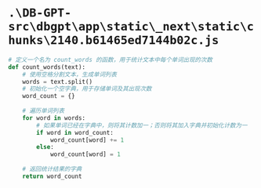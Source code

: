# `.\DB-GPT-src\dbgpt\app\static\_next\static\chunks\2140.b61465ed7144b02c.js`

```py
# 定义一个名为 count_words 的函数，用于统计文本中每个单词出现的次数
def count_words(text):
    # 使用空格分割文本，生成单词列表
    words = text.split()
    # 初始化一个空字典，用于存储单词及其出现次数
    word_count = {}
    
    # 遍历单词列表
    for word in words:
        # 如果单词已经在字典中，则将其计数加一；否则将其加入字典并初始化计数为一
        if word in word_count:
            word_count[word] += 1
        else:
            word_count[word] = 1
    
    # 返回统计结果的字典
    return word_count
```